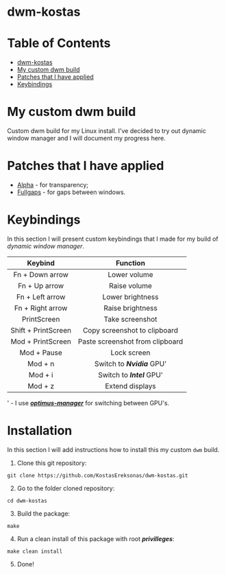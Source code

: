 # dwm-kostas

Table of Contents
=================
* [dwm-kostas](#dwm-kostas)
* [My custom dwm build](#My-custom-dwm-build)
* [Patches that I have applied](#Patches-that-I-have-applied)
* [Keybindings](#Keybindings)

# My custom dwm build
Custom dwm build for my Linux install. I've decided to try out dynamic window manager and I will document my progress here.

# Patches that I have applied
* [Alpha](../main/patches/dwm-alpha-20201019-61bb8b2.diff) - for transparency;
* [Fullgaps](../main/patches/dwm-fullgaps-20200508-7b77734.diff) - for gaps between windows.

# Keybindings
In this section I will present custom keybindings that I made for my build of _dynamic window manager_.

|		 Keybind		|				Function			|
|:---------------------:|:---------------------------------:|
|	Fn + Down arrow		|	Lower volume					|
|	Fn + Up arrow		|	Raise volume					|
|	Fn + Left arrow		|	Lower brightness				|
|	Fn + Right arrow	|	Raise brightness				|
|	PrintScreen			|	Take screenshot					|
|	Shift + PrintScreen |	Copy screenshot to clipboard	|
|	Mod + PrintScreen	|	Paste screenshot from clipboard	|
|	Mod + Pause			|	Lock screen						|
|	Mod + n				|	Switch to ***Nvidia*** GPU'		|
|	Mod + i				|	Switch to ***Intel*** GPU'		|
|	Mod + z				|	Extend displays					|

' - I use ***[optimus-manager](https://github.com/Askannz/optimus-manager)*** for switching between GPU's.

# Installation

In this section I will add instructions how to install this my custom `dwm` build.

1. Clone this git repository:

`git clone https://github.com/KostasEreksonas/dwm-kostas.git`

2. Go to the folder cloned repository:

`cd dwm-kostas`

3. Build the package:

`make`

4. Run a clean install of this package with root ***privilleges***:

`make clean install`

5. Done!
